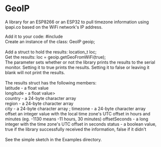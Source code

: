 # GeoIP
A library for an ESP8266 or an ESP32 to pull timezone information using ipapi.co based on the WiFi network's IP address.

Add it to your code: #include <GeoIP><br>
Create an instance of the class: GeoIP geoip;<br>  
Add a struct to hold the results: location_t loc;<br>
Get the results: loc = geoip.getGeoFromWiFi(true);<br>
The parameter sets whether or not the library prints the results to the serial monitor. Setting it to true prints the results. 
Setting it to false or leaving it blank will not print the results.<br><br>
The results struct has the following members:<br>
latitude - a float value            
longitude - a float value>             
country - a 24-byte character array                       
region - a 24-byte character array       
city - a 24-byte character array        ;
timezone - a 24-byte character array   
offset an integer value with the local time zone's UTC offset in hours and minutes (eg. -1130 means -11 hours, 30 minutes)
offsetSeconds - a long integer with the time zone's UTC offset in seconds
status - a boolean value, true if the library successfully received the information, false if it didn't<br><br>
See the simple sketch in the Examples directory.
